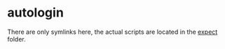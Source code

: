 autologin
=========

There are only symlinks here, the actual scripts are located in the [expect](../expect/) folder.
